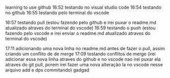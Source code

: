 learning to use github
16:52 testando no visual studio code
16:54 testando no github
16:55 testando pelo terminal do vscode

16:57 testando pull (estou fazendo pelo github e irei puxar o readme.md atualizado atraves do terminal do vscode)
16:59 testando o push (estou fazendo pelo vscode e irei enviar o readme.md atualizado atraves do terminal do vscode)

17:11 adicionando uma nova linha no readme.md antes de fazer o pull, assim criando um conflito de de merge
17:09 testando conflitos de merge (irei adicionar essa nova linha atraves do github e no vscode nao irei puxar ela atraves do git pull, porem irei fazer uma nova alteração la no vscode nesse arquivo add e dps commitando)
gadgad